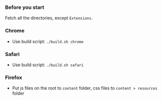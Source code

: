 ### Before you start
Fetch all the directories, except `Extensions`.

### Chrome
* Use build script: `./build.sh chrome`

### Safari
* Use build script: `./build.sh safari`

### Firefox
* Put js files on the root to `content` folder, css files to `content > resources` folder
